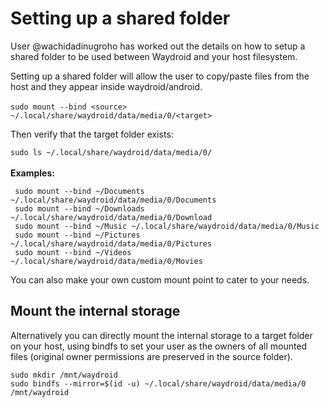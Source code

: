 # Setting up a shared folder

User @wachidadinugroho has worked out the details on how to setup a shared folder to be used between Waydroid and your host filesystem.&#x20;

Setting up a shared folder will allow the user to copy/paste files from the host and they appear inside waydroid/android.\
\
&#x20;`sudo mount --bind <source> ~/.local/share/waydroid/data/media/0/<target>`

Then verify that the target folder exists:&#x20;

&#x20;`sudo ls ~/.local/share/waydroid/data/media/0/`\
\
**Examples:**

```
 sudo mount --bind ~/Documents ~/.local/share/waydroid/data/media/0/Documents 
 sudo mount --bind ~/Downloads ~/.local/share/waydroid/data/media/0/Download 
 sudo mount --bind ~/Music ~/.local/share/waydroid/data/media/0/Music 
 sudo mount --bind ~/Pictures ~/.local/share/waydroid/data/media/0/Pictures 
 sudo mount --bind ~/Videos ~/.local/share/waydroid/data/media/0/Movies
```

You can also make your own custom mount point to cater to your needs.

## Mount the internal storage

Alternatively you can directly mount the internal storage to a target folder on your host, using bindfs to set your user as the owners of all mounted files (original owner permissions are preserved in the source folder).

```
sudo mkdir /mnt/waydroid
sudo bindfs --mirror=$(id -u) ~/.local/share/waydroid/data/media/0 /mnt/waydroid
```
